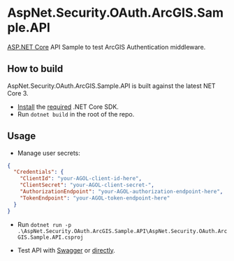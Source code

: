 # AspNet.Security.OAuth.ArcGIS.Sample.API

[ASP.NET Core](https://docs.microsoft.com/es-es/aspnet/core/?view=aspnetcore-3.1 "ASP.NET Core") API Sample to test ArcGIS Authentication middleware.

## How to build

AspNet.Security.OAuth.ArcGIS.Sample.API is built against the latest NET Core 3.

- [Install](https://dotnet.microsoft.com/download/dotnet-core/3.1) the [required](https://github.com/rastrainj/AspNet.Security.OAuth.ArcGIS.Sample.API/blob/main/global.json) .NET Core SDK.
- Run `dotnet build` in the root of the repo.

## Usage

- Manage user secrets:

```json
{
  "Credentials": {
    "ClientId": "your-AGOL-client-id-here",
    "ClientSecret": "your-AGOL-client-secret-",
    "AuthorizationEndpoint": "your-AGOL-authorization-endpoint-here",
    "TokenEndpoint": "your-AGOL-token-endpoint-here"
  }
}
```

- Run `dotnet run -p .\AspNet.Security.OAuth.ArcGIS.Sample.API\AspNet.Security.OAuth.ArcGIS.Sample.API.csproj`

- Test API with [Swagger](https://localhost:5001/index.html) or [directly](https://localhost:5001/api/Sample/anonymous).
